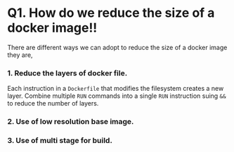 # Q1. How do we reduce the size of a docker image!!
There are different ways we can adopt to reduce the size of a docker image they are,   
### 1. Reduce the layers of docker file.
Each instruction in a `Dockerfile`  that modifies the filesystem creates a new layer. Combine multiple `RUN` commands into a single `RUN` instruction suing `&&` to reduce the number of layers.
### 2. Use of low resolution base image.
### 3. Use of multi stage for build.
